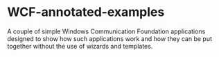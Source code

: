 # WCF-annotated-examples
A couple of simple Windows Communication Foundation applications designed to show how such applications work and how they can be put together without the use of wizards and templates.
